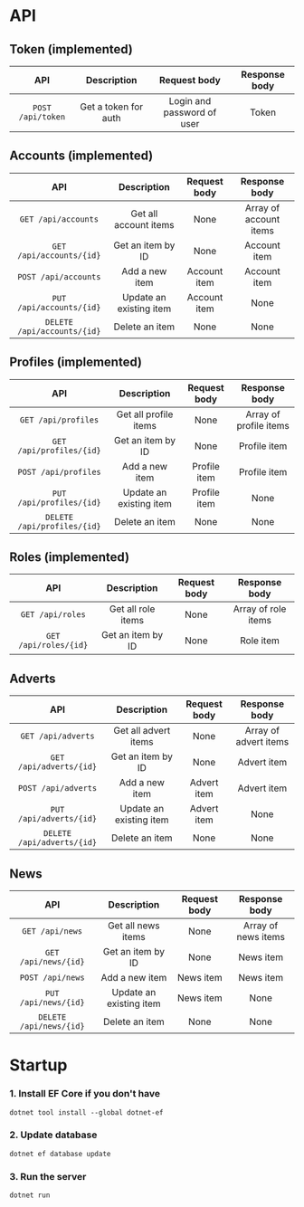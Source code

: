 # API

## Token (implemented)
| API                        | Description              | Request body                    | Response body         |
|:--------------------------:|:------------------------:|:-------------------------------:|:---------------------:|
| `POST /api/token`          | Get a token for auth     |  Login and password of user     | Token                 |

## Accounts (implemented)
| API                         | Description              | Request body  | Response body            |
|:---------------------------:|:------------------------:|:-------------:|:------------------------:|
| `GET /api/accounts`         | Get all account items    |  None         | Array of account items   |
| `GET /api/accounts/{id}`    | Get an item by ID        |  None         | Account item             |
| `POST /api/accounts`        | Add a new item           |  Account item | Account item             |
| `PUT /api/accounts/{id}`    | Update an existing item  |  Account item | None                     |
| `DELETE /api/accounts/{id}` | Delete an item           |  None         | None                     |

## Profiles (implemented)
| API                         | Description              | Request body  | Response body            |
|:---------------------------:|:------------------------:|:-------------:|:------------------------:|
| `GET /api/profiles`         | Get all profile items    |  None         | Array of profile items   |
| `GET /api/profiles/{id}`    | Get an item by ID        |  None         | Profile item             |
| `POST /api/profiles`        | Add a new item           |  Profile item | Profile item             |
| `PUT /api/profiles/{id}`    | Update an existing item  |  Profile item | None                     |
| `DELETE /api/profiles/{id}` | Delete an item           |  None         | None                     |

## Roles (implemented)
| API                         | Description              | Request body  | Response body            |
|:---------------------------:|:------------------------:|:-------------:|:------------------------:|
| `GET /api/roles`            | Get all role items       |  None         | Array of role items      |
| `GET /api/roles/{id}`       | Get an item by ID        |  None         | Role item                |

## Adverts
| API                        | Description              | Request body  | Response body         |
|:--------------------------:|:------------------------:|:-------------:|:---------------------:|
| `GET /api/adverts`         | Get all advert items     |  None         | Array of advert items |
| `GET /api/adverts/{id}`    | Get an item by ID        |  None         | Advert item           |
| `POST /api/adverts`        | Add a new item           |  Advert item  | Advert item           |
| `PUT /api/adverts/{id}`    | Update an existing item  |  Advert item  | None                  |
| `DELETE /api/adverts/{id}` | Delete an item           |  None         | None                  |

## News
| API                        | Description              | Request body  | Response body         |
|:--------------------------:|:------------------------:|:-------------:|:---------------------:|
| `GET /api/news`            | Get all news items       |  None         | Array of news items   |
| `GET /api/news/{id}`       | Get an item by ID        |  None         | News item             |
| `POST /api/news`           | Add a new item           |  News item    | News item             |
| `PUT /api/news/{id}`       | Update an existing item  |  News item    | None                  |
| `DELETE /api/news/{id}`    | Delete an item           |  None         | None                  |

# Startup

### 1. Install EF Core if you don't have
`dotnet tool install --global dotnet-ef`

### 2. Update database
`dotnet ef database update`

### 3. Run the server
`dotnet run`
